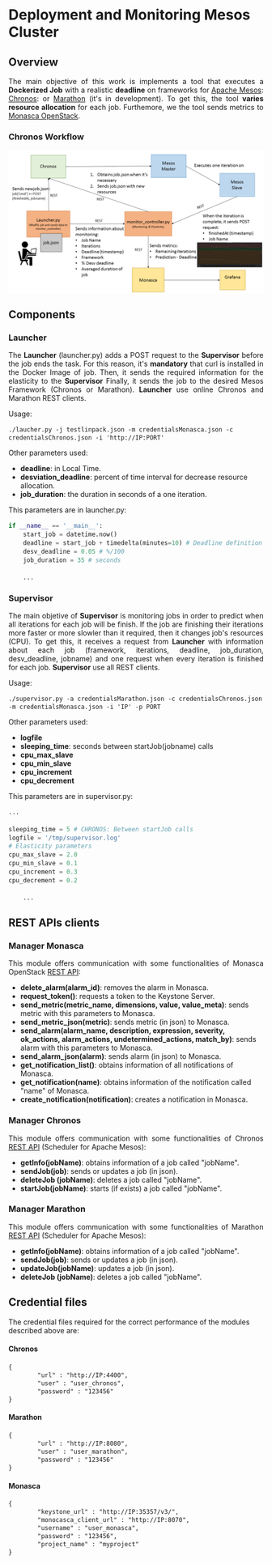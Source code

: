 # Deployment and Monitoring Mesos Cluster

## Overview 
<p align="justify">
The main objective of this work is implements a tool that executes a <b>Dockerized Job</b> with a realistic <b>deadline</b> on frameworks for <a href="https://mesos.apache.org/">Apache Mesos</a>: <a href="https://mesos.github.io/chronos/">Chronos</a>: or <a href="https://mesosphere.github.io/marathon/">Marathon</a> (it's in development). To get this, the tool <b>varies resource allocation</b> for each job. Furthemore, we the tool sends metrics to <a href="https://wiki.openstack.org/wiki/Monasca">Monasca OpenStack</a>.
</p>

### Chronos Workflow 
<img src="./images/overview.PNG" alt="Drawing" style="width: 700px;" align="middle"/>


## Components 

### Launcher 
<p align="justify">
The <b>Launcher</b> (launcher.py) adds a POST request to the <b>Supervisor</b> before the job ends the task. For this reason, it's <b>mandatory</b> that curl is installed in the Docker Image of job. Then, it sends the required information for the elasticity to the <b>Supervisor</b> Finally, it sends the job to the desired Mesos Framework (Chronos or Marathon). <b>Launcher</b> use online Chronos and Marathon REST clients.
</p>

Usage:
```
./laucher.py -j testlinpack.json -m credentialsMonasca.json -c credentialsChronos.json -i 'http://IP:PORT' 
```

Other parameters used: 
- <b>deadline</b>: in Local Time.
- <b>desviation_deadline</b>: percent of time interval for decrease resource allocation.
- <b>job_duration</b>: the duration in seconds of a one iteration.

This parameters are in launcher.py:
```python
if __name__ == '__main__':
	start_job = datetime.now()	
	deadline = start_job + timedelta(minutes=10) # Deadline definition
	desv_deadline = 0.05 # %/100
	job_duration = 35 # seconds

	...
```




### Supervisor
<p align="justify">
The main objetive of <b>Supervisor</b> is monitoring jobs in order to predict when all iterations for each job will be finish. If the job are finishing their iterations more faster or more slowler than it required, then it changes job's resources (CPU). To get this, it receives a request from <b>Launcher</b> with information about each job (framework, iterations, deadline, job_duration, desv_deadline, jobname) and one request when every iteration is finished for each job. <b>Supervisor</b> use all REST clients.
</p>

Usage:
```
./supervisor.py -a credentialsMarathon.json -c credentialsChronos.json -m credentialsMonasca.json -i 'IP' -p PORT
```

Other parameters used: 
- <b>logfile</b>
- <b>sleeping_time</b>: seconds between startJob(jobname) calls
- <b>cpu_max_slave</b>
- <b>cpu_min_slave</b>
- <b>cpu_increment</b>
- <b>cpu_decrement</b>

This parameters are in supervisor.py:
```python
... 

sleeping_time = 5 # CHRONOS: Between startJob calls
logfile = '/tmp/supervisor.log'
# Elasticity parameters
cpu_max_slave = 2.0
cpu_min_slave = 0.1
cpu_increment = 0.3
cpu_decrement = 0.2

	...
```

## REST APIs clients

### Manager Monasca
<p align="justify">
This module offers communication with some functionalities of Monasca OpenStack <a href="https://github.com/openstack/monasca-api/blob/master/docs/monasca-api-spec.md">REST API</a>:
</p>

- <b>delete_alarm(alarm_id)</b>: removes the alarm in Monasca.
- <b>request_token()</b>: requests a token to the Keystone Server.
- <b>send_metric(metric_name, dimensions, value, value_meta)</b>: sends metric with this parameters to Monasca.
- <b>send_metric_json(metric)</b>: sends metric (in json) to Monasca.
- <b>send_alarm(alarm_name, description, expression, severity, ok_actions, alarm_actions, undetermined_actions, match_by)</b>: sends alarm with this parameters to Monasca.
- <b>send_alarm_json(alarm)</b>: sends alarm (in json) to Monasca.
- <b>get_notification_list()</b>: obtains information of all notifications of Monasca.
- <b>get_notification(name)</b>: obtains information of the notification called "name" of Monasca.
- <b>create_notification(notification)</b>: creates a notification in Monasca.


### Manager Chronos
<p align="justify">
This module offers communication with some functionalities of Chronos <a href="https://mesos.github.io/chronos/docs/api.html">REST API</a> (Scheduler for Apache Mesos):
</p>

- <b>getInfo(jobName)</b>: obtains information of a job called "jobName".
- <b>sendJob(job)</b>: sends or updates a job (in json).
- <b>deleteJob (jobName)</b>: deletes a job called "jobName".
- <b>startJob(jobName)</b>: starts (if exists) a job called "jobName".


### Manager Marathon
<p align="justify">
This module offers communication with some functionalities of Marathon <a href="https://mesosphere.github.io/marathon/docs/rest-api.html">REST API</a> (Scheduler for Apache Mesos):
</p>

- <b>getInfo(jobName)</b>: obtains information of a job called "jobName".
- <b>sendJob(job)</b>: sends or updates a job (in json).
- <b>updateJob(jobName)</b>: updates a job (in json).
- <b>deleteJob (jobName)</b>: deletes a job called "jobName".



## Credential files
The credential files required for the correct performance of the modules described above are: 
#### Chronos
```
{
        "url" : "http://IP:4400",
        "user" : "user_chronos",
        "password" : "123456"
}
```
#### Marathon
```
{
        "url" : "http://IP:8080",
        "user" : "user_marathon",
        "password" : "123456"
}
```
#### Monasca
```
{
        "keystone_url" : "http://IP:35357/v3/",
        "monocasca_client_url" : "http://IP:8070",
        "username" : "user_monasca",
        "password" : "123456",
        "project_name" : "myproject"
}
```
